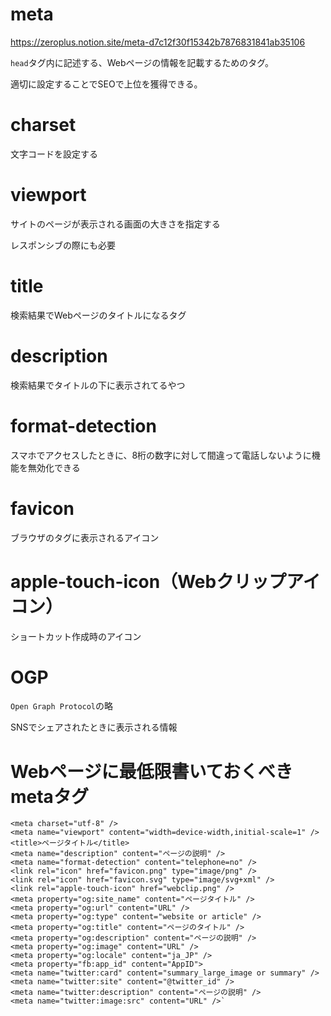 # meta

https://zeroplus.notion.site/meta-d7c12f30f15342b7876831841ab35106

`head`タグ内に記述する、Webページの情報を記載するためのタグ。

適切に設定することでSEOで上位を獲得できる。

# charset

文字コードを設定する

# viewport

サイトのページが表示される画面の大きさを指定する

レスポンシブの際にも必要

# title

検索結果でWebページのタイトルになるタグ

# description

検索結果でタイトルの下に表示されてるやつ

# format-detection

スマホでアクセスしたときに、8桁の数字に対して間違って電話しないように機能を無効化できる

# favicon

ブラウザのタグに表示されるアイコン

# apple-touch-icon（Webクリップアイコン）

ショートカット作成時のアイコン

# OGP

`Open Graph Protocol`の略

SNSでシェアされたときに表示される情報

# Webページに最低限書いておくべきmetaタグ

```
<meta charset="utf-8" />
<meta name="viewport" content="width=device-width,initial-scale=1" />
<title>ページタイトル</title>
<meta name="description" content="ページの説明" />
<meta name="format-detection" content="telephone=no" />
<link rel="icon" href="favicon.png" type="image/png" />
<link rel="icon" href="favicon.svg" type="image/svg+xml" />
<link rel="apple-touch-icon" href="webclip.png" />
<meta property="og:site_name" content="ページタイトル" />
<meta property="og:url" content="URL" />
<meta property="og:type" content="website or article" />
<meta property="og:title" content="ページのタイトル" />
<meta property="og:description" content="ページの説明" />
<meta property="og:image" content="URL" />
<meta property="og:locale" content="ja_JP" />
<meta property="fb:app_id" content="AppID">
<meta name="twitter:card" content="summary_large_image or summary" />
<meta name="twitter:site" content="@twitter_id" />
<meta name="twitter:description" content="ページの説明" />
<meta name="twitter:image:src" content="URL" />`
```
